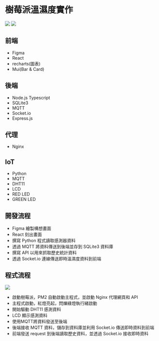 # 樹莓派溫濕度實作

<!-- 前端和物理照 -->
![](https://i.imgur.com/WHiYFPo.png)
![](https://i.imgur.com/6E0oicH.jpg)


## 前端
- Figma
- React
- recharts(圖表)
- Mui(Bar & Card)


## 後端
- Node.js Typescript
- SQLite3
- MQTT
- Socket.io
- Express.js

## 代理
- Nginx

## IoT
- Python
- MQTT
- DHT11
- LCD
- RED LED
- GREEN LED

## 開發流程
- Figma 繪製構想畫面
- React 刻出畫面
- 撰寫 Python 程式讀取感測器資料
- 透過 MQTT 將資料傳送到後端並存到 SQLite3 資料庫
- 撰寫 API 以用來抓取歷史統計資料
- 透過 Socket.io 連線傳送即時溫濕度資料到前端

## 程式流程
![](https://i.imgur.com/QubuvwO.png)
- 啟動樹莓派，PM2 自動啟動主程式，並啟動 Nginx 代理網頁和 API
- 主程式啟動，紅燈亮起，閃爍綠燈執行緒啟動
- 開始驅動 DHT11 感測資料
- LCD 顯示感測資料
- 使用MQTT將資料發送至後端
- 後端接收 MQTT 資料，儲存到資料庫並利用 Socket.io 傳送即時資料到前端
- 前端發送 request 到後端讀取歷史資料，並透過 Socket.io 接收即時資料
